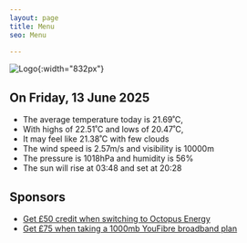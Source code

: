 ```yaml
---
layout: page
title: Menu
seo: Menu

---
```


![Logo](/images/logo.jpg){:width="832px"}

<!-- weather_marker starts -->
## On Friday, 13 June 2025

- The average temperature today is 21.69˚C,
- With highs of 22.51˚C and lows of 20.47˚C,
- It may feel like 21.38˚C with few clouds
- The wind speed is 2.57m/s and visibility is 10000m
- The pressure is 1018hPa and humidity is 56%
- The sun will rise at 03:48 and set at 20:28

<!-- weather_marker ends -->

## Sponsors

- [Get £50 credit when switching to Octopus Energy](https://bit.ly/3oD1nnS)
- [Get £75 when taking a 1000mb YouFibre broadband plan](https://aklam.io/91zWhU?)
